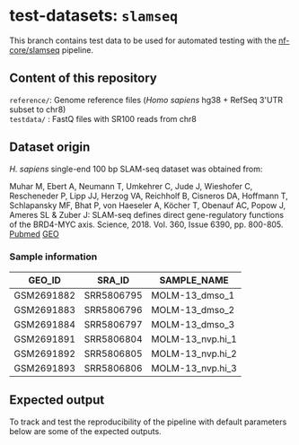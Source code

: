 # test-datasets: `slamseq`

This branch contains test data to be used for automated testing with the [nf-core/slamseq](https://github.com/nf-core/slamseq) pipeline.

## Content of this repository

`reference/`: Genome reference files (*Homo sapiens* hg38 + RefSeq 3'UTR subset to chr8)   
`testdata/` : FastQ files with SR100 reads from chr8

## Dataset origin

*H. sapiens* single-end 100 bp SLAM-seq dataset was obtained from:

Muhar M, Ebert A, Neumann T, Umkehrer C, Jude J, Wieshofer C, Rescheneder P, Lipp JJ, Herzog VA, Reichholf B, Cisneros DA, Hoffmann T, Schlapansky MF, Bhat P, von Haeseler A, Köcher T, Obenauf AC, Popow J, Ameres SL & Zuber J: SLAM-seq defines direct gene-regulatory functions of the BRD4-MYC axis. Science, 2018. Vol. 360, Issue 6390, pp. 800-805. [Pubmed](https://www.ncbi.nlm.nih.gov/pubmed/29622725) [GEO](https://www.ncbi.nlm.nih.gov/geo/query/acc.cgi?acc=GSE111463)

### Sample information

| GEO_ID	    | SRA_ID	    | SAMPLE_NAME	      |
|-------------|-------------|-------------------|
| GSM2691882	| SRR5806795	| MOLM-13_dmso_1	  |
| GSM2691883	| SRR5806796	| MOLM-13_dmso_2	  |
| GSM2691884	| SRR5806797	| MOLM-13_dmso_3	  |
| GSM2691891	| SRR5806804	| MOLM-13_nvp.hi_1	|
| GSM2691892	| SRR5806805	| MOLM-13_nvp.hi_2	|
| GSM2691893	| SRR5806806	| MOLM-13_nvp.hi_3	|

## Expected output

To track and test the reproducibility of the pipeline with default parameters below are some of the expected outputs.
